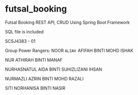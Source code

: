 # futsal_booking
Futsal Booking REST API, CRUD Using Spring Boot Framework

SQL file is included

SCSJ4383 - 01

Group Power Rangers:
NOOR `ALIAH `AFIFAH BINTI MOHD ISHAK 

NUR ATHIRAH BINTI MANAF 

NURHASNATUL AIDA BINTI SUHIZLIZANI IHSAN 

NURMAZLI AZRIN BINTI MOHD RAZALI


SITI NORHANISA BINTI NASIR



